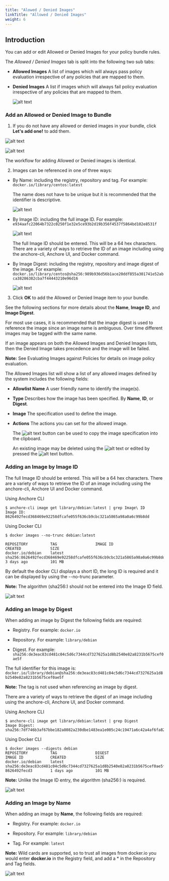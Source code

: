 ```yaml
---
title: "Alowed / Denied Images"
linkTitle: "Allowed / Denied Images"
weight: 6
---
```


## Introduction

You can add or edit Allowed or Denied Images for your policy bundle rules. 

The *Allowed / Denied Images* tab is split into the following two sub tabs:

- **Allowed Images**
  A list of images which will always pass policy evaluation irrespective of any policies that are mapped to them.

- **Denied Images**
  A list if images which will always fail policy evaluation irrespective of any policies that are mapped to them.

  ![alt text](allowed-denied-images-tab.png)

### Add an Allowed or Denied Image to Bundle ###

1. If you do not have any allowed or denied images in your bundle, click **Let's add one!** to add them. 

![alt text](allowed-image-add.png)

![alt text](add-denied-image.png)

The workflow for adding Allowed or Denied images is identical. 

2. Images can be referenced in one of three ways:

- By Name: including the registry, repository and tag. For example: `docker.io/library/centos:latest`

   The name does not have to be unique but it is recommended that the identifier is descriptive.

   ![alt text](image-name.png)

- By Image ID: including the full image ID. For example: `e934aafc22064b7322c0250f1e32e5ce93b2d19b356f4537f5864bd102e8531f`

   ![alt text](image-id.png)

   The full Image ID should be entered. This will be a 64 hex characters. There are a variety of ways to retrieve the ID of an image including using the anchore-cli, Anchore UI, and Docker command.
   

- By Image Digest: including the registry, repository and image digest of the image. For example: `docker.io/library/centos@sha256:989b936d56b1ace20ddf855a301741e52abca38286382cba7f44443210e96d16`

   ![alt text](image-digest.png)

3. Click **OK** to add the Allowed or Denied Image item to your bundle.


See the following sections for more details about the **Name**, **Image ID**, and **Image Digest**. 

For most use cases, it is recommended that the image digest is used to reference the image since an image name is ambiguous. Over time different images may be tagged with the same name. 

If an image appears on both the Allowed Images and Denied Images lists, then the Denied Image takes precedence and the image will be failed.


**Note:** See Evaluating Images against Policies for details on image policy evaluation.


The Allowed Images list will show a list of any allowed images defined by the system includes the following fields:

- **Allowlist Name**
  A user friendly name to identify the image(s).

- **Type**
  Describes how the image has been specified. By **Name**, **ID**, or **Digest**.

- **Image**
  The specification used to define the image.

- **Actions**
  The actions you can set for the allowed image.

  The ![alt text](clipboard.jpeg) button can be used to copy the image specification into the clipboard. 

  An existing image may be deleted using the ![alt text](TrashButton.png) or edited by pressed the ![alt text](EditButtonLong.jpeg) button.



### Adding an Image by Image ID 

The full Image ID should be entered. This will be a 64 hex characters. There are a variety of ways to retrieve the ID of an image including using the anchore-cli, Anchore UI and Docker command.

Using Anchore CLI

```
$ anchore-cli image get library/debian:latest | grep Image\ ID
Image ID: 8626492fecd368469e92258dfcafe055f636cb9cbc321a5865a98a0a6c99b8dd
```

Using Docker CLI

```
$ docker images --no-trunc debian:latest

REPOSITORY          TAG                 IMAGE ID                                                                  CREATED             SIZE
docker.io/debian    latest              sha256:8626492fecd368469e92258dfcafe055f636cb9cbc321a5865a98a0a6c99b8dd   3 days ago          101 MB
```

By default the docker CLI displays a short ID, the long ID is required and it can be displayed by using the --no-trunc parameter.

**Note:** The algorithm (sha256:) should not be entered into the Image ID field.

![alt text](image-id.png)


### Adding an Image by Digest

When adding an image by Digest the following fields are required:

- Registry. For example: `docker.io`

- Repository. For example: `library/debian`

- Digest. For example: `sha256:de3eac83cd481c04c5d6c7344cd7327625a1d8b2540e82a8231b5675cef0ae5f`

The full identifier for this image is: `docker.io/library/debian@sha256:de3eac83cd481c04c5d6c7344cd7327625a1d8b2540e82a8231b5675cef0ae5f`

**Note:** The tag is not used when referencing an image by digest.

There are a variety of ways to retrieve the digest of an image including using the anchore-cli, Anchore UI, and Docker command.

Using Anchore CLI

```
$ anchore-cli image get library/debian:latest | grep Digest
Image Digest: sha256:7df746b3af67bbe182a8082a230dbe1483ea1e005c24c19471a6c42a4af6fa82
```

Using Docker CLI

```
$ docker images --digests debian
REPOSITORY          TAG                 DIGEST                                                                    IMAGE ID            CREATED             SIZE
docker.io/debian    latest              sha256:de3eac83cd481c04c5d6c7344cd7327625a1d8b2540e82a8231b5675cef0ae5f   8626492fecd3        1 days ago          101 MB
```

**Note:** Unlike the Image ID entry, the algorithm (sha256:) is required.

![alt text](image-digest.png)


### Adding an Image by Name

When adding an image by **Name**, the following fields are required:

- Registry. For example: `docker.io`

- Repository. For example: `library/debian`

- Tag. For example: `latest`

**Note:** Wild cards are supported, so to trust all images from docker.io you would enter **docker.io** in the Registry field, and add a * in the Repository and Tag fields.

 ![alt text](image-name.png)